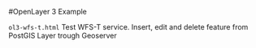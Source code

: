 #OpenLayer 3 Example

<code>ol3-wfs-t.html</code> Test WFS-T service. 
Insert, edit and delete feature from PostGIS Layer trough Geoserver